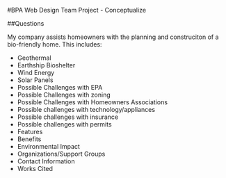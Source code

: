 #BPA Web Design Team Project - Conceptualize

##Questions

My company assists homeowners with the planning and construciton of a bio-friendly home. This includes:
 - Geothermal
 - Earthship Bioshelter
 - Wind Energy
 - Solar Panels
 - Possible Challenges with EPA
 - Possible Challenges with zoning
 - Possible Challenges with Homeowners Associations
 - Possible challenges with technology/appliances
 - Possible challenges with insurance
 - Possible challenges with permits
 - Features
 - Benefits
 - Environmental Impact
 - Organizations/Support Groups
 - Contact Information
 - Works Cited
